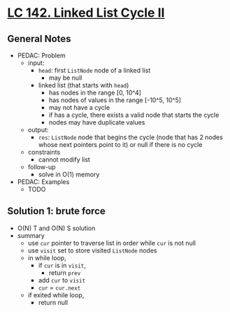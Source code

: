 # [LC 142. Linked List Cycle II](https://leetcode.com/problems/linked-list-cycle-ii/)

## General Notes

- PEDAC: Problem
  - input:
    - `head`: first `ListNode` node of a linked list
      - may be null
    - linked list (that starts with `head`)
      - has nodes in the range \[0, 10^4]
      - has nodes of values in the range \[-10^5, 10^5]
      - may not have a cycle
      - if has a cycle, there exists a valid node that starts the cycle
      - nodes may have duplicate values
  - output:
    - `res`: `ListNode` node that begins the cycle (node that has 2 nodes whose next pointers point to it) or null if there is no cycle
  - constraints
    - cannot modify list
  - follow-up
    - solve in O(1) memory
- PEDAC: Examples
  - TODO

## Solution 1: brute force

- O(N) T and O(N) S solution
- summary
  - use `cur` pointer to traverse list in order while `cur` is not null
  - use `visit` set to store visited `ListNode` nodes
  - in while loop,
    - if `cur` is in `visit`,
      - return `prev`
    - add `cur` to `visit`
    - `cur` = `cur.next`
  - if exited while loop,
    - return null
